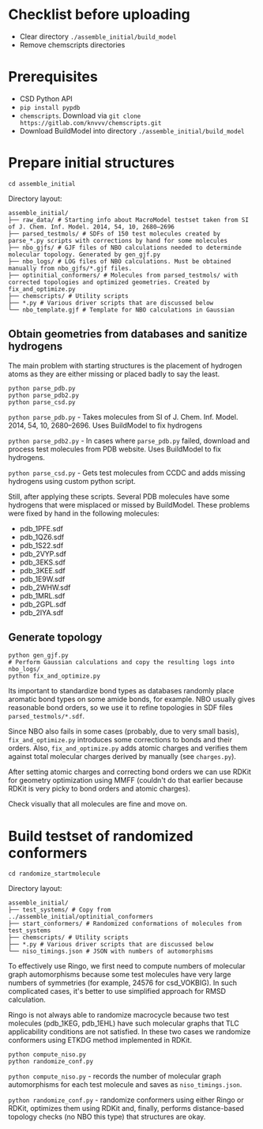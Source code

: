 # Checklist before uploading

* Clear directory `./assemble_initial/build_model`
* Remove chemscripts directories

# Prerequisites

* CSD Python API
* `pip install pypdb`
* `chemscripts`. Download via `git clone https://gitlab.com/knvvv/chemscripts.git`
* Download BuildModel into directory `./assemble_initial/build_model`

# Prepare initial structures

```
cd assemble_initial
```

Directory layout:

```
assemble_initial/
├── raw_data/ # Starting info about MacroModel testset taken from SI of J. Chem. Inf. Model. 2014, 54, 10, 2680–2696
├── parsed_testmols/ # SDFs of 150 test molecules created by parse_*.py scripts with corrections by hand for some molecules
├── nbo_gjfs/ # GJF files of NBO calculations needed to determinde molecular topology. Generated by gen_gjf.py
├── nbo_logs/ # LOG files of NBO calculations. Must be obtained manually from nbo_gjfs/*.gjf files.
├── optinitial_conformers/ # Molecules from parsed_testmols/ with corrected topologies and optimized geometries. Created by fix_and_optimize.py
├── chemscripts/ # Utility scripts
├── *.py # Various driver scripts that are discussed below
└── nbo_template.gjf # Template for NBO calculations in Gaussian
```

## Obtain geometries from databases and sanitize hydrogens

The main problem with starting structures is the placement of hydrogen atoms as they are either missing or placed badly to say the least. 

```
python parse_pdb.py
python parse_pdb2.py
python parse_csd.py
```

`python parse_pdb.py` - Takes molecules from SI of J. Chem. Inf. Model. 2014, 54, 10, 2680–2696. Uses BuildModel to fix hydrogens

`python parse_pdb2.py` - In cases where `parse_pdb.py` failed, download and process test molecules from PDB website. Uses BuildModel to fix hydrogens.

`python parse_csd.py` - Gets test molecules from CCDC and adds missing hydrogens using custom python script.

Still, after applying these scripts. Several PDB molecules have some hydrogens that were misplaced or missed by BuildModel. These problems were fixed by hand in the following molecules:

* pdb_1PFE.sdf
* pdb_1QZ6.sdf
* pdb_1S22.sdf
* pdb_2VYP.sdf
* pdb_3EKS.sdf
* pdb_3KEE.sdf
* pdb_1E9W.sdf
* pdb_2WHW.sdf
* pdb_1MRL.sdf
* pdb_2GPL.sdf
* pdb_2IYA.sdf

## Generate topology

```
python gen_gjf.py
# Perform Gaussian calculations and copy the resulting logs into nbo_logs/
python fix_and_optimize.py
```

Its important to standardize bond types as databases randomly place aromatic bond types on some amide bonds, for example. NBO usually gives reasonable bond orders, so we use it to refine topologies in SDF files `parsed_testmols/*.sdf`.

Since NBO also fails in some cases (probably, due to very small basis), `fix_and_optimize.py` introduces some corrections to bonds and their orders. Also, `fix_and_optimize.py` adds atomic charges and verifies them against total molecular charges derived by manually (see `charges.py`).

After setting atomic charges and correcting bond orders we can use RDKit for geometry optimization using MMFF (couldn't do that earlier because RDKit is very picky to bond orders and atomic charges).

Check visually that all molecules are fine and move on.

# Build testset of randomized conformers

```
cd randomize_startmolecule
```

Directory layout:

```
assemble_initial/
├── test_systems/ # Copy from ../assemble_initial/optinitial_conformers
├── start_conformers/ # Randomized conformations of molecules from test_systems
├── chemscripts/ # Utility scripts
├── *.py # Various driver scripts that are discussed below
└── niso_timings.json # JSON with numbers of automorphisms
```

To effectively use Ringo, we first need to compute numbers of molecular graph automorphisms because some test molecules have very large numbers of symmetries (for example, 24576 for csd_VOKBIG). In such complicated cases, it's better to use simplified approach for RMSD calculation.

Ringo is not always able to randomize macrocycle because two test molecules (pdb_1KEG, pdb_1EHL) have such molecular graphs that TLC applicability conditions are not satisfied. In these two cases we randomize conformers using ETKDG method implemented in RDKit.

```
python compute_niso.py
python randomize_conf.py
```

`python compute_niso.py` - records the number of molecular graph automorphisms for each test molecule and saves as `niso_timings.json`.

`python randomize_conf.py` - randomize conformers using either Ringo or RDKit, optimizes them using RDKit and, finally, performs distance-based topology checks (no NBO this type) that structures are okay.
